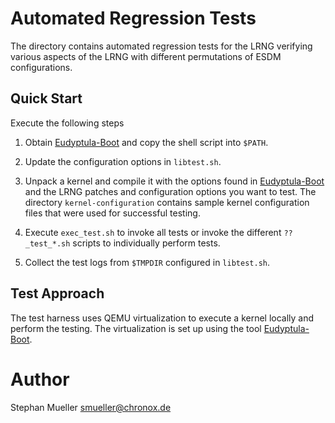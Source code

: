 # Automated Regression Tests

The directory contains automated regression tests for the LRNG verifying
various aspects of the LRNG with different permutations of ESDM configurations.

## Quick Start

Execute the following steps

1. Obtain [Eudyptula-Boot](https://github.com/vincentbernat/eudyptula-boot) and
   copy the shell script into `$PATH`.

2. Update the configuration options in `libtest.sh`.

3. Unpack a kernel and compile it with the options found in
   [Eudyptula-Boot](https://github.com/vincentbernat/eudyptula-boot) and the
   LRNG patches and configuration options you want to test. The directory
   `kernel-configuration` contains sample kernel configuration files that
   were used for successful testing.

4. Execute `exec_test.sh` to invoke all tests or invoke the different
   `??_test_*.sh` scripts to individually perform tests.

5. Collect the test logs from `$TMPDIR` configured in `libtest.sh`.

## Test Approach

The test harness uses QEMU virtualization to execute a kernel locally
and perform the testing. The virtualization is set up using the tool
[Eudyptula-Boot](https://github.com/vincentbernat/eudyptula-boot).

# Author
Stephan Mueller <smueller@chronox.de>

